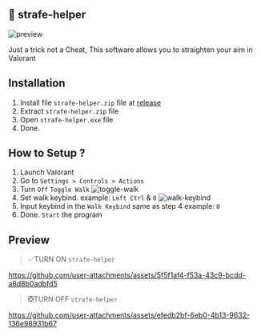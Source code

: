 
## 🎯 strafe-helper

![preview](https://github.com/pixelwhiz/strafe-helper/blob/master/assets/preview.png)

Just a trick not a Cheat, This software allows you to straighten your aim in Valorant

## Installation
1. Install file `strafe-helper.zip` file at [release](https://github.com/pixelwhiz/strafe-helper/releases)
2. Extract `strafe-helper.zip` file
3. Open `strafe-helper.exe` file
4. Done.

## How to Setup ?
1.	Launch Valorant
2.	Go to `Settings > Controls > Actions`
3.	Turn `Off` `Toggle Walk`
      ![toggle-walk](https://github.com/pixelwhiz/strafe-helper/blob/master/assets/ToggleWalk.png)
5.	Set walk keybind. example: `Left Ctrl` & `0`
      ![walk-keybind](https://github.com/pixelwhiz/strafe-helper/blob/master/assets/WalkKeybind.png)
6.	Input keybind  in the `Walk Keybind` same as step 4 example: `0`
6.	Done. `Start` the program

## Preview

> ✅TURN ON `strafe-helper`

https://github.com/user-attachments/assets/5f5f1af4-f53a-43c9-bcdd-a8d8b0adbfd5

> ❎TURN OFF `strafe-helper`

https://github.com/user-attachments/assets/efedb2bf-6eb0-4b13-9632-136e98931b67
